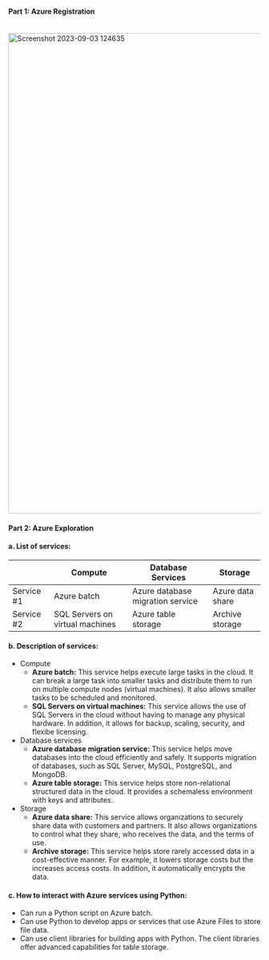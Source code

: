 #### **Part 1: Azure Registration**

<br>

<img width="958" alt="Screenshot 2023-09-03 124635" src="https://github.com/Beczheng/azure_intro_assessment/assets/123920253/d741cef5-d81c-442f-ac4a-000fd616ef1f">

#### **Part 2: Azure Exploration**
#### a. List of services:
|     | Compute | Database Services | Storage |
| --- | --- | --- | --- |
| Service #1 | Azure batch | Azure database migration service | Azure data share | 
| Service #2 | SQL Servers on virtual machines | Azure table storage | Archive storage |

#### b. Description of services:
- Compute
    - **Azure batch:** This service helps execute large tasks in the cloud. It can break a large task into smaller tasks and distribute them to run on multiple compute nodes (virtual machines). It also allows smaller tasks to be scheduled and monitored.
    - **SQL Servers on virtual machines:** This service allows the use of SQL Servers in the cloud without having to manage any physical hardware. In addition, it allows for backup, scaling, security, and flexibe licensing.
- Database services
    - **Azure database migration service:** This service helps move databases into the cloud efficiently and safely. It supports migration of databases, such as SQL Server, MySQL, PostgreSQL, and MongoDB.
    - **Azure table storage:** This service helps store non-relational structured data in the cloud. It provides a schemaless environment with keys and attributes.
- Storage
    - **Azure data share:** This service allows organizations to securely share data with customers and partners. It also allows organizations to control what they share, who receives the data, and the terms of use.
    - **Archive storage:** This service helps store rarely accessed data in a cost-effective manner. For example, it lowers storage costs but the increases access costs. In addition, it automatically encrypts the data.

#### c. How to interact with Azure services using Python:
- Can run a Python script on Azure batch.
- Can use Python to develop apps or services that use Azure Files to store file data.
- Can use client libraries for building apps with Python. The client libraries offer advanced capabilities for table storage.



